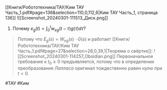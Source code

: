 [[Книги/Робототехника/ТАУ/Ким ТАУ Часть_1.pdf#page=136&selection=110,0,112,6|Ким ТАУ Часть_1, страница 136]]
![[Screenshot_20240301-111513_Диск.png]]
1. Почему $e_g(t)=\int_0^t w_{eg} (t-\tau) g(\tau) d \tau$?
> Потому что $E_g(s)=W_{eg} (s) \cdot G(s)$ и работает [[Книги/Робототехника/ТАУ/Ким ТАУ Часть_1.pdf#page=27&selection=28,0,39,1|Теорема о свёртке]]: ![[Screenshot_20240301-114257_Obsidian.png]]
> Первоначальное требование к $t_0 \ge 0$ предъявляется, потому что в определении преобразования *Лапласа* оригинал тождественно равен нулю при $t <0$.

#ТАУ #Ким